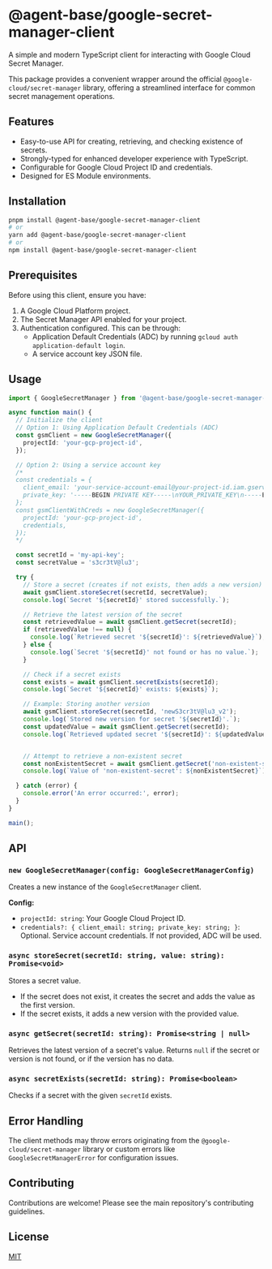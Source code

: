 # @agent-base/google-secret-manager-client

A simple and modern TypeScript client for interacting with Google Cloud Secret Manager.

This package provides a convenient wrapper around the official `@google-cloud/secret-manager` library, offering a streamlined interface for common secret management operations.

## Features

-   Easy-to-use API for creating, retrieving, and checking existence of secrets.
-   Strongly-typed for enhanced developer experience with TypeScript.
-   Configurable for Google Cloud Project ID and credentials.
-   Designed for ES Module environments.

## Installation

```bash
pnpm install @agent-base/google-secret-manager-client
# or
yarn add @agent-base/google-secret-manager-client
# or
npm install @agent-base/google-secret-manager-client
```

## Prerequisites

Before using this client, ensure you have:

1.  A Google Cloud Platform project.
2.  The Secret Manager API enabled for your project.
3.  Authentication configured. This can be through:
    *   Application Default Credentials (ADC) by running `gcloud auth application-default login`.
    *   A service account key JSON file.

## Usage

```typescript
import { GoogleSecretManager } from '@agent-base/google-secret-manager-client';

async function main() {
  // Initialize the client
  // Option 1: Using Application Default Credentials (ADC)
  const gsmClient = new GoogleSecretManager({
    projectId: 'your-gcp-project-id',
  });

  // Option 2: Using a service account key
  /*
  const credentials = {
    client_email: 'your-service-account-email@your-project-id.iam.gserviceaccount.com',
    private_key: '-----BEGIN PRIVATE KEY-----\nYOUR_PRIVATE_KEY\n-----END PRIVATE KEY-----\n',
  };
  const gsmClientWithCreds = new GoogleSecretManager({
    projectId: 'your-gcp-project-id',
    credentials,
  });
  */

  const secretId = 'my-api-key';
  const secretValue = 's3cr3tV@lu3';

  try {
    // Store a secret (creates if not exists, then adds a new version)
    await gsmClient.storeSecret(secretId, secretValue);
    console.log(`Secret '${secretId}' stored successfully.`);

    // Retrieve the latest version of the secret
    const retrievedValue = await gsmClient.getSecret(secretId);
    if (retrievedValue !== null) {
      console.log(`Retrieved secret '${secretId}': ${retrievedValue}`);
    } else {
      console.log(`Secret '${secretId}' not found or has no value.`);
    }

    // Check if a secret exists
    const exists = await gsmClient.secretExists(secretId);
    console.log(`Secret '${secretId}' exists: ${exists}`);

    // Example: Storing another version
    await gsmClient.storeSecret(secretId, 'newS3cr3tV@lu3_v2');
    console.log(`Stored new version for secret '${secretId}'.`);
    const updatedValue = await gsmClient.getSecret(secretId);
    console.log(`Retrieved updated secret '${secretId}': ${updatedValue}`);


    // Attempt to retrieve a non-existent secret
    const nonExistentSecret = await gsmClient.getSecret('non-existent-secret');
    console.log(`Value of 'non-existent-secret': ${nonExistentSecret}`); // Expected: null

  } catch (error) {
    console.error('An error occurred:', error);
  }
}

main();
```

## API

### `new GoogleSecretManager(config: GoogleSecretManagerConfig)`

Creates a new instance of the `GoogleSecretManager` client.

**Config:**

*   `projectId: string`: Your Google Cloud Project ID.
*   `credentials?: { client_email: string; private_key: string; }`: Optional. Service account credentials. If not provided, ADC will be used.

### `async storeSecret(secretId: string, value: string): Promise<void>`

Stores a secret value. 
- If the secret does not exist, it creates the secret and adds the value as the first version.
- If the secret exists, it adds a new version with the provided value.

### `async getSecret(secretId: string): Promise<string | null>`

Retrieves the latest version of a secret's value. Returns `null` if the secret or version is not found, or if the version has no data.

### `async secretExists(secretId: string): Promise<boolean>`

Checks if a secret with the given `secretId` exists.

## Error Handling

The client methods may throw errors originating from the `@google-cloud/secret-manager` library or custom errors like `GoogleSecretManagerError` for configuration issues.

## Contributing

Contributions are welcome! Please see the main repository's contributing guidelines.

## License

[MIT](./LICENSE) 